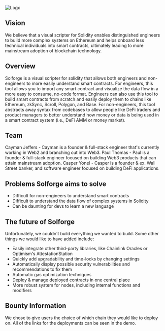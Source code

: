 ![Logo](https://solforge.vercel.app/_next/image?url=%2F_next%2Fstatic%2Fmedia%2Fsolforge.20b52fcb.png&w=384&q=75)

## Vision

We believe that a visual scripter for Solidity enables distinguished engineers to build more complex systems on Ethereum and helps onboard less technical individuals into smart contracts, ultimately leading to more mainstream adoption of blockchain technology.

## Overview

Solforge is a visual scripter for solidity that allows both engineers and non-engineers to more easily understand smart contracts. For engineers, this tool allows you to import any smart contract and visualize the data flow in a more easy to consume, no-code format. Engineers can also use this tool to build smart contracts from scratch and easily deploy them to chains like Ethereum, zkSync, Scroll, Polygon, and Base. For non-engineers, this tool abstracts away syntax from codebases to allow people like DeFi traders and product managers to better understand how money or data is being used in a smart contract system (i.e., DeFi AMM or money market).

## Team

Cayman Jeffers - Cayman is a founder & full-stack engineer that's currently working in Web2 and branching out into Web3.
Paul Thomas - Paul is a founder & full-stack engineer focused on building Web3 products that can attain mainstream adoption.
Casper Yonel - Casper is a founder & ex. Wall Street banker, and software engineer focused on building DeFi applications.

## Problems Solforge aims to solve

- Difficult for non-engineers to understand smart contracts
- Difficult to understand the data flow of complex systems in Solidity
- Can be daunting for devs to learn a new language

## The future of Solforge

Unfortunately, we couldn't build everything we wanted to build. Some other things we would like to have added include:

- Easily integrate other third-party libraries, like Chainlink Oracles or Optimism's AttestationStation
- Quickly add upgradability and time-locks by changing settings
- Automatically display possible security vulnerabilities and recommendations to fix them
- Automatic gas optimization techniques
- Deploy & manage deployed contracts in one central place
- More robust system for nodes, including internal functions and modifiers

## Bounty Information

We chose to give users the choice of which chain they would like to deploy on. All of the links for the deployments can be seen in the demo.

